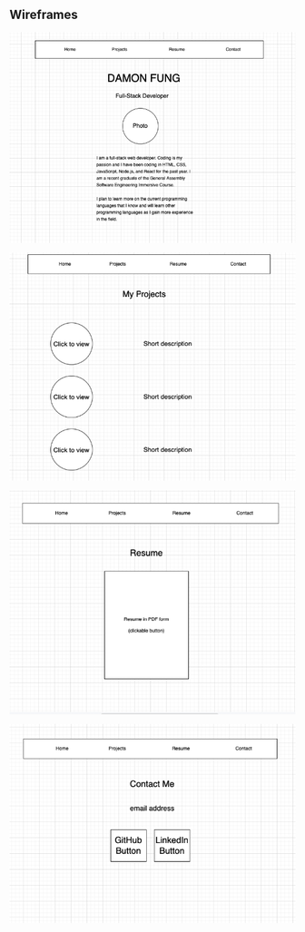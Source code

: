 ## Wireframes
![Home Page](/assets/homepage.png)<br />

![Project Page](/assets/projectpage.png)<br />

![Resume Page](/assets/resumepage.png)<br />

![Contact Page](/assets/contactpage.png)